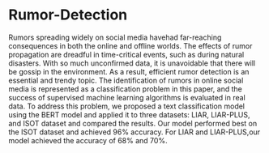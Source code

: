 # Rumor-Detection
Rumors   spreading   widely   on   social   media   havehad  far-reaching  consequences  in  both  the  online  and  offline worlds.  The  effects  of  rumor  propagation  are  dreadful  in  time-critical  events,  such  as  during  natural  disasters.  With  so  much unconfirmed data, it is unavoidable that there will be gossip in the environment. As a result, efficient rumor detection is an essential and  trendy  topic.  The  identification  of  rumors  in  online  social media  is  represented  as  a  classification  problem  in  this  paper, and  the  success  of  supervised  machine  learning  algorithms  is evaluated  in  real  data.  To  address  this  problem,  we  proposed a  text  classification  model  using  the  BERT  model  and  applied it  to  three  datasets:  LIAR,  LIAR-PLUS,  and  ISOT  dataset  and compared  the  results.  Our  model  performed  best  on  the  ISOT dataset and achieved 96% accuracy. For LIAR and LIAR-PLUS,our  model  achieved  the  accuracy  of  68%  and  70%.
